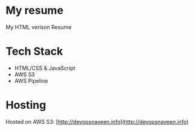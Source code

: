 # My resume
My HTML verison Resume

# Tech Stack
- HTML/CSS & JavaScript
- AWS S3
- AWS Pipeline

# Hosting
Hosted on AWS S3: [http://devopsnaveen.info](http://devopsnaveen.info)

